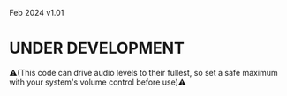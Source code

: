 Feb 2024 v1.01

# UNDER DEVELOPMENT

:warning:(This code can drive audio levels to their fullest, so set a safe maximum with your system's volume control before use):warning:


```
```





